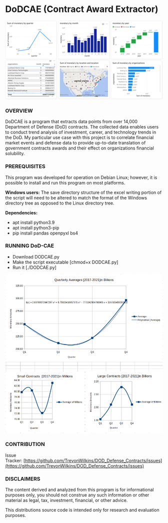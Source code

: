 # DoDCAE (Contract Award Extractor)
![alt text](https://github.com/TrevonWilkins/DoD-Contract-Award-Extractor/blob/main/DoDCAE%20Power%20BI.png?raw=true)
### OVERVIEW
DoDCAE is a program that extracts data points from over 14,000 Department of Defense (DoD) contracts. The collected data enables users to conduct trend analysis of investment, career, and technology trends in the DoD. My particular use case with this project is to correlate financial market events and defense data to provide up-to-date translation of government contracts awards and their effect on organizations financial solubility.

### PREREQUISITES

This program was developed for operation on Debian Linux; however, it is possible to install and run this program on most platforms.
 
**Windows  users:** 
The save directory structure of the excel writing portion of the script will need to be altered to match the format of the Windows directory tree as opposed to the Linux directory tree.

**Dependencies:**

- apt install python3.9
- apt install python3-pip
- pip install pandas openpyxl bs4 

### RUNNING  DoD-CAE

- Download DODCAE.py
- Make the script executable [chmod+x DODCAE.py]
- Run it [./DODCAE.py]

![alt text](https://github.com/TrevonWilkins/DOD-Contract-Award-Extractor/blob/main/Quarter%20Analysis.png?raw=true)
### CONTRIBUTION
Issue Tracker: [https://github.com/TrevonWilkins/DOD_Defense_Contracts/issues](https://github.com/TrevonWilkins/DOD_Defense_Contracts/issues)


### DISCLAIMERS

The content derived and analyzed from this program is for informational purposes only, you should not construe any such information or other material as legal, tax, investment, financial, or other advice.


This distributions source code is intended only for research and evaluation purposes.
